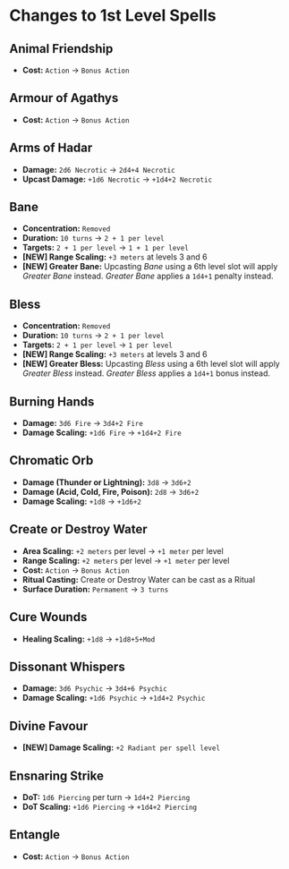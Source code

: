 # Changes to 1st Level Spells

## Animal Friendship

+ **Cost:** `Action` -> `Bonus Action`

## Armour of Agathys

+ **Cost:** `Action` -> `Bonus Action`

## Arms of Hadar

+ **Damage:** `2d6 Necrotic` -> `2d4+4 Necrotic`
+ **Upcast Damage:** `+1d6 Necrotic` -> `+1d4+2 Necrotic`

## Bane

+ **Concentration:** `Removed`
+ **Duration:** `10 turns` -> `2 + 1 per level`
+ **Targets:** `2 + 1 per level` -> `1 + 1 per level`
+ **\[NEW\] Range Scaling:** `+3 meters` at levels 3 and 6
+ **\[NEW\] Greater Bane:** Upcasting *Bane* using a 6th level slot will apply *Greater Bane* instead. 
*Greater Bane* applies a `1d4+1` penalty instead.

## Bless

+ **Concentration:** `Removed`
+ **Duration:** `10 turns` -> `2 + 1 per level`
+ **Targets:** `2 + 1 per level` -> `1 per level`
+ **\[NEW\] Range Scaling:** `+3 meters` at levels 3 and 6
+ **\[NEW\] Greater Bless:** Upcasting *Bless* using a 6th level slot will apply *Greater Bless* instead. 
*Greater Bless* applies a `1d4+1` bonus instead.

## Burning Hands

+ **Damage:** `3d6 Fire` -> `3d4+2 Fire`
+ **Damage Scaling:** `+1d6 Fire` -> `+1d4+2 Fire`

## Chromatic Orb

+ **Damage (Thunder or Lightning):** `3d8`  -> `3d6+2`
+ **Damage (Acid, Cold, Fire, Poison):** `2d8` -> `3d6+2`
+ **Damage Scaling:** `+1d8` -> `+1d6+2`

## Create or Destroy Water

+ **Area Scaling:** `+2 meters` per level -> `+1 meter` per level
+ **Range Scaling:** `+2 meters` per level -> `+1 meter` per level
+ **Cost:** `Action` -> `Bonus Action`
+ **Ritual Casting:** Create or Destroy Water can be cast as a Ritual
+ **Surface Duration:** `Permament` -> `3 turns`

## Cure Wounds

+ **Healing Scaling:** `+1d8` -> `+1d8+5+Mod`

## Dissonant Whispers

+ **Damage:** `3d6 Psychic` -> `3d4+6 Psychic`
+ **Damage Scaling:** `+1d6 Psychic` -> `+1d4+2 Psychic`

## Divine Favour

+ **\[NEW\] Damage Scaling:** `+2 Radiant per spell level`

## Ensnaring Strike

+ **DoT:** `1d6 Piercing` per turn -> `1d4+2 Piercing`
+ **DoT Scaling:** `+1d6 Piercing` -> `+1d4+2 Piercing`

## Entangle

+ **Cost:** `Action` -> `Bonus Action`

